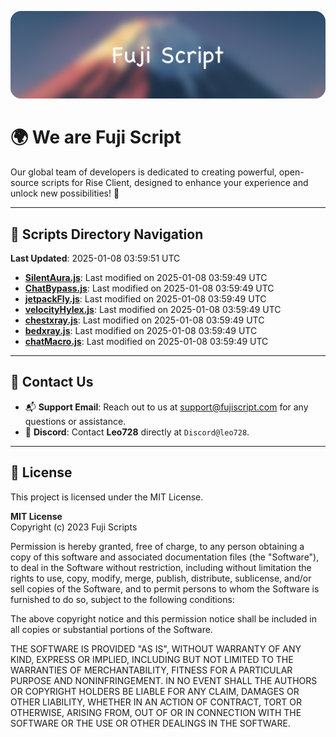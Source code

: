 ![Banner](.github/b.webp)

# 🌍 **We are Fuji Script**

Our global team of developers is dedicated to creating powerful, open-source scripts for Rise Client, designed to enhance your experience and unlock new possibilities! 🌟

---
<!-- SCRIPTS_NAVIGATION_START -->
## 📂 **Scripts Directory Navigation**

**Last Updated**: 2025-01-08 03:59:51 UTC

- **[SilentAura.js](scripts/SilentAura.js)**: Last modified on 2025-01-08 03:59:49 UTC
- **[ChatBypass.js](scripts/ChatBypass.js)**: Last modified on 2025-01-08 03:59:49 UTC
- **[jetpackFly.js](scripts/jetpackFly.js)**: Last modified on 2025-01-08 03:59:49 UTC
- **[velocityHylex.js](scripts/velocityHylex.js)**: Last modified on 2025-01-08 03:59:49 UTC
- **[chestxray.js](scripts/chestxray.js)**: Last modified on 2025-01-08 03:59:49 UTC
- **[bedxray.js](scripts/bedxray.js)**: Last modified on 2025-01-08 03:59:49 UTC
- **[chatMacro.js](scripts/chatMacro.js)**: Last modified on 2025-01-08 03:59:49 UTC

<!-- SCRIPTS_NAVIGATION_END -->

---

## 💬 **Contact Us**  
- 📬 **Support Email**: Reach out to us at [support@fujiscript.com](mailto:support@fujiscript.com) for any questions or assistance.  
- 💬 **Discord**: Contact **Leo728** directly at `Discord@leo728`.

---

## 📜 **License**

This project is licensed under the MIT License.  

**MIT License**  
Copyright (c) 2023 Fuji Scripts  

Permission is hereby granted, free of charge, to any person obtaining a copy of this software and associated documentation files (the "Software"), to deal in the Software without restriction, including without limitation the rights to use, copy, modify, merge, publish, distribute, sublicense, and/or sell copies of the Software, and to permit persons to whom the Software is furnished to do so, subject to the following conditions:  

The above copyright notice and this permission notice shall be included in all copies or substantial portions of the Software.  

THE SOFTWARE IS PROVIDED "AS IS", WITHOUT WARRANTY OF ANY KIND, EXPRESS OR IMPLIED, INCLUDING BUT NOT LIMITED TO THE WARRANTIES OF MERCHANTABILITY, FITNESS FOR A PARTICULAR PURPOSE AND NONINFRINGEMENT. IN NO EVENT SHALL THE AUTHORS OR COPYRIGHT HOLDERS BE LIABLE FOR ANY CLAIM, DAMAGES OR OTHER LIABILITY, WHETHER IN AN ACTION OF CONTRACT, TORT OR OTHERWISE, ARISING FROM, OUT OF OR IN CONNECTION WITH THE SOFTWARE OR THE USE OR OTHER DEALINGS IN THE SOFTWARE.  
